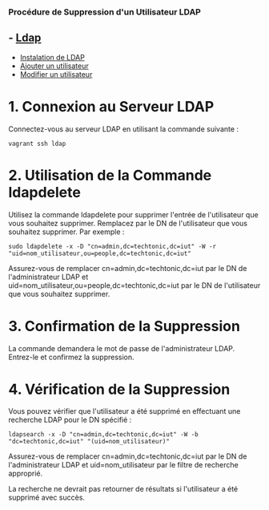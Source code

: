 ### Procédure de Suppression d'un Utilisateur LDAP


## - [Ldap](../Procédure/) 
- [Instalation de LDAP ](../Procédure/Installation.md) 
- [Ajouter un utilisateur ](../Procédure/Add_user.md) 
- [Modifier un utilisateur  ](../Procédure/Modify_user.md)

# 1. Connexion au Serveur LDAP
Connectez-vous au serveur LDAP en utilisant la commande suivante :
```
vagrant ssh ldap
```

# 2. Utilisation de la Commande ldapdelete
Utilisez la commande ldapdelete pour supprimer l'entrée de l'utilisateur que vous souhaitez supprimer. Remplacez <dn> par le DN de l'utilisateur que vous souhaitez supprimer. Par exemple :

```
sudo ldapdelete -x -D "cn=admin,dc=techtonic,dc=iut" -W -r "uid=nom_utilisateur,ou=people,dc=techtonic,dc=iut"
```
Assurez-vous de remplacer cn=admin,dc=techtonic,dc=iut par le DN de l'administrateur LDAP et uid=nom_utilisateur,ou=people,dc=techtonic,dc=iut par le DN de l'utilisateur que vous souhaitez supprimer.

# 3. Confirmation de la Suppression
La commande demandera le mot de passe de l'administrateur LDAP. Entrez-le et confirmez la suppression.

# 4. Vérification de la Suppression
Vous pouvez vérifier que l'utilisateur a été supprimé en effectuant une recherche LDAP pour le DN spécifié :

```
ldapsearch -x -D "cn=admin,dc=techtonic,dc=iut" -W -b "dc=techtonic,dc=iut" "(uid=nom_utilisateur)"
```
Assurez-vous de remplacer cn=admin,dc=techtonic,dc=iut par le DN de l'administrateur LDAP et uid=nom_utilisateur par le filtre de recherche approprié.

La recherche ne devrait pas retourner de résultats si l'utilisateur a été supprimé avec succès.